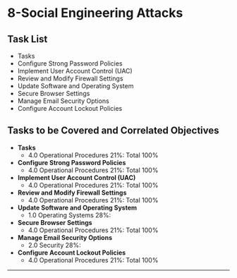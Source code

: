# 8-Social Engineering Attacks

## Task List
- Tasks
- Configure Strong Password Policies
- Implement User Account Control (UAC)
- Review and Modify Firewall Settings
- Update Software and Operating System
- Secure Browser Settings
- Manage Email Security Options
- Configure Account Lockout Policies

## Tasks to be Covered and Correlated Objectives

- **Tasks**  
  - 4.0 Operational Procedures     21%: Total      100%
- **Configure Strong Password Policies**  
  - 4.0 Operational Procedures     21%: Total      100%
- **Implement User Account Control (UAC)**  
  - 4.0 Operational Procedures     21%: Total      100%
- **Review and Modify Firewall Settings**  
  - 4.0 Operational Procedures     21%: Total      100%
- **Update Software and Operating System**  
  - 1.0 Operating Systems     28%: 
- **Secure Browser Settings**  
  - 4.0 Operational Procedures     21%: Total      100%
- **Manage Email Security Options**  
  - 2.0 Security       28%: 
- **Configure Account Lockout Policies**  
  - 4.0 Operational Procedures     21%: Total      100%

---

